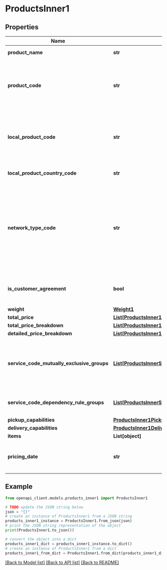 # ProductsInner1


## Properties

Name | Type | Description | Notes
------------ | ------------- | ------------- | -------------
**product_name** | **str** | Name of the DHL Express product | [optional] 
**product_code** | **str** | This is the global DHL Express product code for which the delivery is feasible respecting the input data from the request. | [optional] 
**local_product_code** | **str** | This is the local DHL Express product code for which the delivery is feasible respecting the input data from the request. | [optional] 
**local_product_country_code** | **str** | The country code for the local service used | [optional] 
**network_type_code** | **str** | The NetworkTypeCode element indicates the product belongs to the Day Definite (DD) or Time Definite (TD) network.&lt;BR&gt;            Possible Values;&lt;BR&gt;             DD: Day Definite product&lt;BR&gt;             TD: Time Definite product | [optional] 
**is_customer_agreement** | **bool** | Indicator that the product only can be offered to customers with prior agreement. | [optional] 
**weight** | [**Weight1**](Weight1.md) |  | 
**total_price** | [**List[ProductsInner1TotalPriceInner]**](ProductsInner1TotalPriceInner.md) |  | 
**total_price_breakdown** | [**List[ProductsInner1TotalPriceBreakdownInner]**](ProductsInner1TotalPriceBreakdownInner.md) |  | [optional] 
**detailed_price_breakdown** | [**List[ProductsInner1DetailedPriceBreakdownInner]**](ProductsInner1DetailedPriceBreakdownInner.md) |  | [optional] 
**service_code_mutually_exclusive_groups** | [**List[ProductsInnerServiceCodeMutuallyExclusiveGroupsInner]**](ProductsInnerServiceCodeMutuallyExclusiveGroupsInner.md) | Group of serviceCodes that are mutually exclusive.  Only one serviceCode among the list must be applied for a shipment | [optional] 
**service_code_dependency_rule_groups** | [**List[ProductsInnerServiceCodeDependencyRuleGroupsInner]**](ProductsInnerServiceCodeDependencyRuleGroupsInner.md) | Dependency rule groups for a particular serviceCode. | [optional] 
**pickup_capabilities** | [**ProductsInner1PickupCapabilities**](ProductsInner1PickupCapabilities.md) |  | [optional] 
**delivery_capabilities** | [**ProductsInner1DeliveryCapabilities**](ProductsInner1DeliveryCapabilities.md) |  | [optional] 
**items** | **List[object]** |  | [optional] 
**pricing_date** | **str** | The date when the rates for DHL products and services is provided | [optional] 

## Example

```python
from openapi_client.models.products_inner1 import ProductsInner1

# TODO update the JSON string below
json = "{}"
# create an instance of ProductsInner1 from a JSON string
products_inner1_instance = ProductsInner1.from_json(json)
# print the JSON string representation of the object
print(ProductsInner1.to_json())

# convert the object into a dict
products_inner1_dict = products_inner1_instance.to_dict()
# create an instance of ProductsInner1 from a dict
products_inner1_from_dict = ProductsInner1.from_dict(products_inner1_dict)
```
[[Back to Model list]](../README.md#documentation-for-models) [[Back to API list]](../README.md#documentation-for-api-endpoints) [[Back to README]](../README.md)


